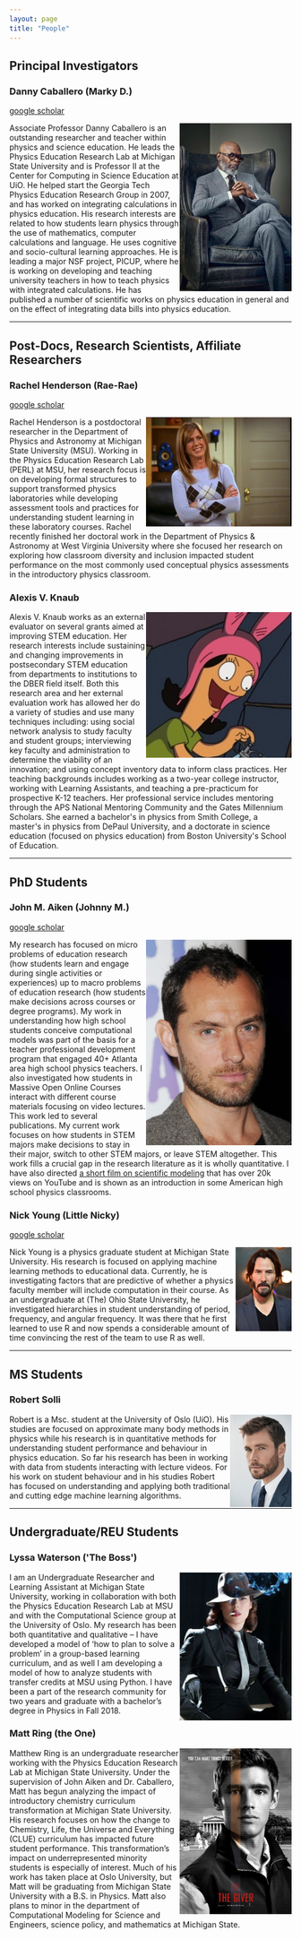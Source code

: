 ```yaml
---
layout: page
title: "People"
---
```


## Principal Investigators
### Danny Caballero (Marky D.)
[google scholar](https://scholar.google.no/citations?user=hvB9_XkAAAAJ&hl=en)

<img style="float: right;" width="200" src="/assets/markyd.jpg">

Associate Professor Danny Caballero is an outstanding researcher and teacher within physics and science education. He leads the Physics Education Research Lab at Michigan State University and is Professor II at the Center for Computing in Science Education at UiO. He helped start the Georgia Tech Physics Education Research Group in 2007, and has worked on integrating calculations in physics education. His research interests are related to how students learn physics through the use of mathematics, computer calculations and language. He uses cognitive and socio-cultural learning approaches. He is leading a major NSF project, PICUP, where he is working on developing and teaching university teachers in how to teach physics with integrated calculations. He has published a number of scientific works on physics education in general and on the effect of integrating data bills into physics education.

***

## Post-Docs, Research Scientists, Affiliate Researchers
### Rachel Henderson (Rae-Rae)
[google scholar](https://scholar.google.no/citations?user=EKcStJoAAAAJ&hl=en)

<img style="float: right;" width="260" src="/assets/raerae.png">

 Rachel Henderson is a postdoctoral researcher in the Department of Physics and Astronomy at Michigan State University (MSU). Working in the Physics Education Research Lab (PERL) at MSU, her research focus is on developing formal structures to support transformed physics laboratories while developing assessment tools and practices for understanding student learning in these laboratory courses. Rachel recently finished her doctoral work in the Department of Physics & Astronomy at West Virginia University where she focused her research on exploring how classroom diversity and inclusion impacted student performance on the most commonly used conceptual physics assessments in the introductory physics classroom.

### Alexis V. Knaub

<img style="float: right;" width="260" src="/assets/louise.jpeg">

Alexis V. Knaub works as an external evaluator on several grants aimed at improving STEM education. Her research interests include sustaining and changing improvements in postsecondary STEM education from departments to institutions to the DBER field itself. Both this research area and her external evaluation work has allowed her do a variety of studies and use many techniques including: using social network analysis to study faculty and student groups; interviewing key faculty and administration to determine the viability of an innovation; and using concept inventory data to inform class practices. Her teaching backgrounds includes working as a two-year college instructor, working with Learning Assistants, and teaching a pre-practicum for prospective K-12 teachers. Her professional service includes mentoring through the APS National Mentoring Community and the Gates Millennium Scholars. She earned a bachelor's in physics from Smith College, a master's in physics from DePaul University, and a doctorate in science education (focused on physics education) from Boston University's School of Education.

***

## PhD Students
### John M. Aiken (Johnny M.)
[google scholar](https://scholar.google.no/citations?user=OFBaoZEAAAAJ&hl=en)

<img style="float: right;" width="260" src="/assets/johnnym.jpg">

My research has focused on micro problems of education research (how students learn and engage during single activities or experiences) up to macro problems of education research (how students make decisions across courses or degree programs). My work in understanding how high school students conceive computational models was part of the basis for a teacher professional development program that engaged 40+ Atlanta area high school physics teachers. I also investigated how students in Massive Open Online Courses interact with different course materials focusing on video lectures. This work led to several publications. My current work focuses on how students in STEM majors make decisions to stay in their major, switch to other STEM majors, or leave STEM altogether. This work fills a crucial gap in the research literature as it is wholly quantitative.
I have also directed [a short film on scientific modeling](http://youtu.be/dkTncoPqo5Y) that has over 20k views on YouTube and is shown as an introduction in some American high school physics classrooms.

### Nick Young (Little Nicky)

[google scholar](https://scholar.google.com/citations?user=h90_jd4AAAAJ&hl=en&oi=sra)

<img style="float: right;" width="100" src="/assets/keanu-reeves-2000.jpg">

Nick Young is a physics graduate student at Michigan State University. His research is focused on applying machine learning methods to educational data. Currently, he is investigating factors that are predictive of whether a physics faculty member will include computation in their course. As an undergraduate at (The) Ohio State University, he investigated hierarchies in student understanding of period, frequency, and angular frequency. It was there that he first learned to use R and now spends a considerable amount of time convincing the rest of the team to use R as well.

***

## MS Students

### Robert Solli
<img style="float: right;" width="110" src="/assets/robert_as_thor.png">
Robert is a Msc. student at the University of Oslo (UiO). His studies are focused on approximate many body methods in physics while his research is in quantitative methods for understanding student performance and behaviour in physics education. So far his research has been in working with data from students interacting with lecture videos.  For his work on student behaviour and in his studies Robert has focused on understanding and applying both traditional and cutting edge machine learning algorithms.

***

## Undergraduate/REU Students

### Lyssa Waterson ('The Boss')

<img style="float: right;" width="200" src="/assets/mob boss.jpg">

I am an Undergraduate Researcher and Learning Assistant at Michigan State University, working in collaboration with both the Physics Education Research Lab at MSU and with the Computational Science group at the University of Oslo. My research has been both quantitative and qualitative – I have developed a model of ‘how to plan to solve a problem’ in a group-based learning curriculum, and as well I am developing a model of how to analyze students with transfer credits at MSU using Python. I have been a part of the research community for two years and graduate with a bachelor’s degree in Physics in Fall 2018.

### Matt Ring (the One)

<img style="float: right;" width="200" src="/assets/The-giver-character-posters-brenton-thwaites-jonas.jpg">

Matthew Ring is an undergraduate researcher working with the Physics Education Research Lab at Michigan State University. Under the supervision of John Aiken and Dr. Caballero, Matt has begun analyzing the impact of introductory chemistry curriculum transformation at Michigan State University. His research focuses on how the change to Chemistry, Life, the Universe and Everything (CLUE) curriculum has impacted future student performance. This transformation’s impact on underrepresented minority students is especially of interest. Much of his work has taken place at Oslo University, but Matt will be graduating from Michigan State University with a B.S. in Physics. Matt also plans to minor in the department of Computational Modeling for Science and Engineers, science policy, and mathematics at Michigan State.